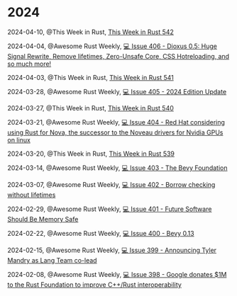 # 2024

2024-04-10, @This Week in Rust, [This Week in Rust 542](https://this-week-in-rust.org/blog/2024/04/10/this-week-in-rust-542/)

2024-04-04, @Awesome Rust Weekly, [💻 Issue 406 - Dioxus 0.5: Huge Signal Rewrite, Remove lifetimes, Zero-Unsafe Core, CSS Hotreloading, and so much more!](https://rust.libhunt.com/newsletter/406)

2024-04-03, @This Week in Rust, [This Week in Rust 541](https://this-week-in-rust.org/blog/2024/04/03/this-week-in-rust-541/)

2024-03-28, @Awesome Rust Weekly, [💻 Issue 405 - 2024 Edition Update](https://rust.libhunt.com/newsletter/405)

2024-03-27, @This Week in Rust, [This Week in Rust 540](https://this-week-in-rust.org/blog/2024/03/27/this-week-in-rust-540/)

2024-03-21, @Awesome Rust Weekly, [💻 Issue 404 - Red Hat considering using Rust for Nova, the successor to the Noveau drivers for Nvidia GPUs on linux](https://rust.libhunt.com/newsletter/404)

2024-03-20, @This Week in Rust, [This Week in Rust 539](https://this-week-in-rust.org/blog/2024/03/20/this-week-in-rust-539/)

2024-03-14, @Awesome Rust Weekly, [💻 Issue 403 - The Bevy Foundation](https://rust.libhunt.com/newsletter/403)

2024-03-07, @Awesome Rust Weekly, [💻 Issue 402 - Borrow checking without lifetimes](https://rust.libhunt.com/newsletter/402)

2024-02-29, @Awesome Rust Weekly, [💻 Issue 401 - Future Software Should Be Memory Safe](https://rust.libhunt.com/newsletter/401)

2024-02-22, @Awesome Rust Weekly, [💻 Issue 400 - Bevy 0.13](https://rust.libhunt.com/newsletter/400)

2024-02-15, @Awesome Rust Weekly, [💻 Issue 399 - Announcing Tyler Mandry as Lang Team co-lead](https://rust.libhunt.com/newsletter/399)

2024-02-08, @Awesome Rust Weekly, [💻 Issue 398 - Google donates $1M to the Rust Foundation to improve C++/Rust interoperability](https://rust.libhunt.com/newsletter/398)